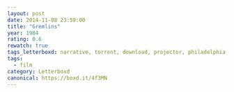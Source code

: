 ```yaml
---
layout: post 
date: 2014-11-08 23:59:00
title: "Gremlins"
year: 1984
rating: 0.6
rewatch: true
tags_letterboxd: narrative, torrent, download, projector, philadelphia, 12 hours of horror, leah
tags:
  - film
category: Letterboxd
canonical: https://boxd.it/4f3MN
---
```

